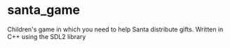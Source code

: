 # santa_game
Children's game in which you need to help Santa distribute gifts. Written in C++ using the SDL2 library
